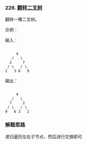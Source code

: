 ### 226. [翻转二叉树](https://leetcode-cn.com/problems/invert-binary-tree/)

翻转一棵二叉树。

示例：

输入：

```

     4
   /   \
  2     7
 / \   / \
1   3 6   9
```

输出：

```

     4
   /   \
  7     2
 / \   / \
9   6 3   1
```

### 解题思路

递归遍历左右子节点，然后进行交换即可
